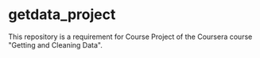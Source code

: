 getdata_project
===============

This repository is a requirement for Course Project of the Coursera course "Getting and Cleaning Data".
